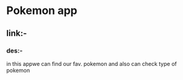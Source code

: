 # Pokemon app
## link:-
### des:-
in this appwe can find our fav.  pokemon and also can check type of pokemon

